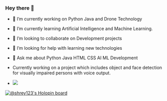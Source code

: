 ### Hey there 👋

- 🔭 I’m currently working on Python Java and Drone Technology
- 🌱 I’m currently learning Artificial Intelligence and Machine Learning.
- 👯 I’m looking to collaborate on Development projects
- 🤔 I’m looking for help with learning new technologies
- 💬 Ask me about Python Java HTML CSS AI ML Development

- Currently working on a project which includes object and face detection for visually impaired persons with voice output.



- <img src="https://github-readme-stats.vercel.app/api?username=shreyaannshh&&show_icons=true&title_color=ffffff&icon_color=bb2acf&text_color=daf7dc&bg_color=191915">
[![@shrey123's Holopin board](https://holopin.me/shrey123)](https://holopin.io/@shrey123)

